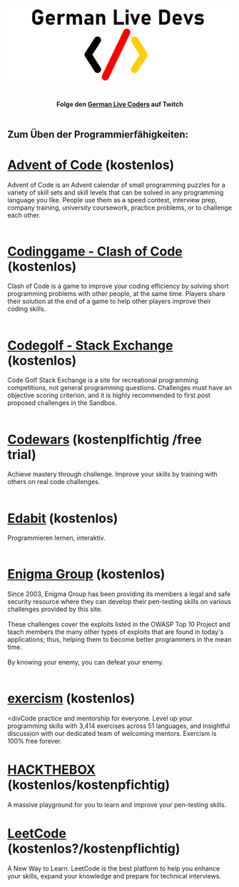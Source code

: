 <div align="center">
	<img src="german_live_devs.png" alt="GermanLiveCoders Logo">
	<br>
	<br>
</div>

<br>

<div align="center">
	<b>Folge den <a href="https://twitch.tv/GermanLiveCoders">German Live Coders</a> auf Twitch</a></b>
</div>
<br>

## Zum Üben der Programmierfähigkeiten:
# [Advent of Code](https://adventofcode.com/) (kostenlos)
<div>Advent of Code is an Advent calendar of small programming puzzles for a variety of skill sets and skill levels that can be solved in any programming language you like. People use them as a speed contest, interview prep, company training, university coursework, practice problems, or to challenge each other.</div>
<br>

# [Codinggame - Clash of Code](https://www.codingame.com/multiplayer/clashofcode) (kostenlos)
<div>Clash of Code is a game to improve your coding efficiency by solving short programming problems with other people, at the same time. Players share their solution at the end of a game to help other players improve their coding skills.</div>
<br>

# [Codegolf - Stack Exchange](https://codegolf.stackexchange.com/) (kostenlos)
<div>Code Golf Stack Exchange is a site for recreational programming competitions, not general programming questions. Challenges must have an objective scoring criterion, and it is highly recommended to first post proposed challenges in the Sandbox.</div>
<br>

# [Codewars](https://www.codewars.com/) (kostenplfichtig /free trial)
<div>Achieve mastery through challenge. Improve your skills by training with others on real code challenges.</div>
<br>

# [Edabit](https://edabit.com/) (kostenlos)
<div>Programmieren lernen, interaktiv.</div>
<br>

# [Enigma Group](https://www.enigmagroup.org/pages/challenges) (kostenlos)
<div>Since 2003, Enigma Group has been providing its members a legal and safe security resource where they can develop their pen-testing skills on various challenges provided by this site.
<br><br>
These challenges cover the exploits listed in the OWASP Top 10 Project and teach members the many other types of exploits that are found in today's applications; thus, helping them to become better programmers in the mean time.
<br><br>
By knowing your enemy, you can defeat your enemy.</div>
<br>

# [exercism](https://exercism.io/) (kostenlos)
<divCode practice and mentorship for everyone. Level up your programming skills with 3,414 exercises across 51 languages, and insightful discussion with our dedicated team of welcoming mentors. Exercism is 100% free forever.</div>
<br>

# [HACKTHEBOX](https://www.hackthebox.eu/individuals) (kostenlos/kostenpfichtig)
<div>A massive playground for you to learn and improve your pen-testing skills.
</div>


# [LeetCode](https://leetcode.com/) (kostenlos?/kostenpflichtig)
<div>A New Way to Learn. LeetCode is the best platform to help you enhance your skills, expand your knowledge and prepare for technical interviews.
</div>
<br>
<br>
